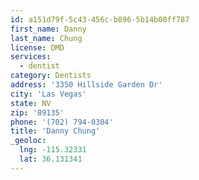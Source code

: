 ```yaml
---
id: a151d79f-5c43-456c-b896-5b14b00ff787
first_name: Danny
last_name: Chung
license: DMD
services:
  - dentist
category: Dentists
address: '3350 Hillside Garden Dr'
city: 'Las Vegas'
state: NV
zip: '89135'
phone: '(702) 794-0304'
title: 'Danny Chung'
_geoloc:
  lng: -115.32331
  lat: 36.131341
---
```

